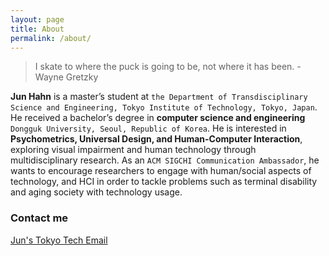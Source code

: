 ```yaml
---
layout: page
title: About
permalink: /about/
---
```


>I skate to where the puck is going to be, not where it has been. -Wayne Gretzky

**Jun Hahn**  is a master’s student at `the Department of Transdisciplinary Science and Engineering, Tokyo Institute of Technology, Tokyo, Japan`. He received a bachelor’s degree in **computer science and engineering** `Dongguk University, Seoul, Republic of Korea`. He is interested in **Psychometrics, Universal Design, and Human-Computer Interaction**, exploring visual impairment and human technology through multidisciplinary research. As an `ACM SIGCHI Communication Ambassador`, he wants to encourage researchers to engage with human/social aspects of technology, and HCI in order to tackle problems such as terminal disability and aging society with technology usage.


### Contact me

[Jun's Tokyo Tech Email](mailto:han.j.ag@m.titech.ac.jp)